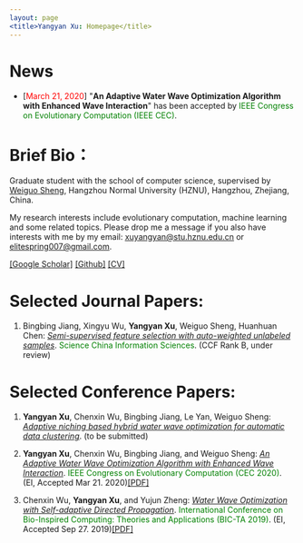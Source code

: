 ```yaml
---
layout: page
<title>Yangyan Xu: Homepage</title>
---
```

# News
<ul>

<li>[<font color="red">March 21, 2020</font>]  "<b>An Adaptive Water Wave Optimization Algorithm with Enhanced Wave Interaction</b>" has been accepted by <font color="green">IEEE Congress on Evolutionary Computation (IEEE CEC)</font>.</li>

</ul>

# Brief Bio：

Graduate student with the school of computer science, supervised by [Weiguo Sheng](https://hise.hznu.edu.cn/c/2017-04-11/1662391.shtml), Hangzhou Normal University (HZNU), Hangzhou, Zhejiang, China. 

My research interests include evolutionary computation, machine learning and some related topics. Please drop me a message if you also have interests with me by my email: <u>xuyangyan@stu.hznu.edu.cn</u> or <u>elitespring007@gmail.com</u>.

[[Google Scholar]](https://scholar.google.com/citations?user=gDJkRzwAAAAJ&hl=zh-CN)  [[Github]](https://github.com/PierceUniverse)  [[CV]](https://github.com/PierceUniverse)

# Selected Journal Papers:

<ol>

<p style="margin-top: 8px;"><li>Bingbing Jiang, Xingyu Wu, <b>Yangyan Xu</b>, Weiguo Sheng, Huanhuan Chen: <i><u>Semi-supervised feature selection with auto-weighted unlabeled samples</u></i>. <font color="green">Science China Information Sciences</font>. (CCF Rank B, under review)</li></p>

</ol>

# Selected Conference Papers:

<ol>

<p style="margin-top: 8px;"><li><b>Yangyan Xu</b>, Chenxin Wu, Bingbing Jiang, Le Yan, Weiguo Sheng: <i><u>Adaptive niching based hybrid water wave optimization for automatic data clustering</u></i>. (to be submitted)</li></p> 

<p style="margin-top: 8px;"><li><b>Yangyan Xu</b>, Chenxin Wu, Bingbing Jiang, and Weiguo Sheng: <i><u>An Adaptive Water Wave Optimization Algorithm with Enhanced Wave Interaction</u></i>. <font color="green">IEEE Congress on Evolutionary Computation (CEC 2020)</font>. (EI, Accepted Mar 21. 2020)<a href = "https://wcci2020.org/">[PDF]</a></li></p>  

<p style="margin-top: 8px;"><li>Chenxin Wu, <b>Yangyan Xu</b>, and Yujun Zheng: <i><u>Water Wave Optimization with Self-adaptive Directed Propagation</u></i>. <font color="green">International Conference on Bio-Inspired Computing: Theories and Applications (BIC-TA 2019)</font>. (EI, Accepted Sep 27. 2019)<a href = "https://link.springer.com/chapter/10.1007/978-981-15-3425-6_38">[PDF]</a></li></p>  

</ol> 
